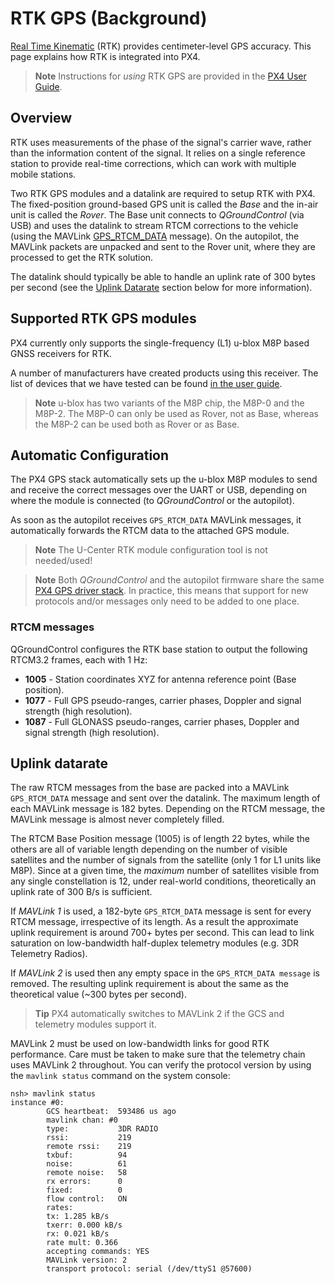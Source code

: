 # RTK GPS (Background)

[Real Time Kinematic](https://en.wikipedia.org/wiki/Real_Time_Kinematic) (RTK) provides centimeter-level GPS accuracy. This page explains how RTK is integrated into PX4.

> **Note** Instructions for *using* RTK GPS are provided in the [PX4 User Guide](https://docs.px4.io/en/advanced_features/rtk-gps.html).

## Overview

RTK uses measurements of the phase of the signal's carrier wave, rather than the information content of the signal. 
It relies on a single reference station to provide real-time corrections, which can work with multiple mobile stations.

Two RTK GPS modules and a datalink are required to setup RTK with PX4. 
The fixed-position ground-based GPS unit is called the *Base* and the in-air unit is called the *Rover*. 
The Base unit connects to *QGroundControl* (via USB) and uses the datalink to stream RTCM corrections to the vehicle (using the MAVLink [GPS_RTCM_DATA](https://mavlink.io/en/messages/common.html#GPS_RTCM_DATA) message). 
On the autopilot, the MAVLink packets are unpacked and sent to the Rover unit, where they are processed to get the RTK solution.

The datalink should typically be able to handle an uplink rate of 300 bytes per second (see the [Uplink Datarate](#uplink-datarate) section below for more information).

## Supported RTK GPS modules

PX4 currently only supports the single-frequency (L1) u-blox M8P based GNSS receivers for RTK.

A number of manufacturers have created products using this receiver.
The list of devices that we have tested can be found [in the user guide](https://docs.px4.io/master/en/gps_compass/rtk_gps.html#supported-rtk-devices).

> **Note** u-blox has two variants of the M8P chip, the M8P-0 and the M8P-2. 
  The M8P-0 can only be used as Rover, not as Base, whereas the M8P-2 can be used both as Rover or as Base.


## Automatic Configuration

The PX4 GPS stack automatically sets up the u-blox M8P modules to send and receive the correct messages over the UART or USB, depending on where the module is connected (to *QGroundControl* or the autopilot). 

As soon as the autopilot receives `GPS_RTCM_DATA` MAVLink messages, it automatically forwards the RTCM data to the attached GPS module.

> **Note** The U-Center RTK module configuration tool is not needed/used!

<span></span>
> **Note** Both *QGroundControl* and the autopilot firmware share the same [PX4 GPS driver stack](https://github.com/PX4/GpsDrivers).
  In practice, this means that support for new protocols and/or messages only need to be added to one place.


### RTCM messages

QGroundControl configures the RTK base station to output the following RTCM3.2 frames, each with 1 Hz:

- **1005** - Station coordinates XYZ for antenna reference point (Base position).
- **1077** - Full GPS pseudo-ranges, carrier phases, Doppler and signal strength (high resolution).
- **1087** - Full GLONASS pseudo-ranges, carrier phases, Doppler and signal strength (high resolution).


## Uplink datarate

The raw RTCM messages from the base are packed into a MAVLink `GPS_RTCM_DATA` message and sent over the datalink. 
The maximum length of each MAVLink message is 182 bytes. Depending on the RTCM message, the MAVLink message is almost never completely filled.

The RTCM Base Position message (1005) is of length 22 bytes, while the others are all of variable length depending on the number of visible satellites and the number of signals from the satellite (only 1 for L1 units like M8P). 
Since at a given time, the _maximum_ number of satellites visible from any single constellation is 12, under real-world conditions, theoretically an uplink rate of 300 B/s is sufficient.

If *MAVLink 1* is used, a 182-byte `GPS_RTCM_DATA` message is sent for every RTCM message, irrespective of its length. 
As a result the approximate uplink requirement is around 700+ bytes per second. 
This can lead to link saturation on low-bandwidth half-duplex telemetry modules (e.g. 3DR Telemetry Radios).

If *MAVLink 2* is used then any empty space in the `GPS_RTCM_DATA message` is removed. 
The resulting uplink requirement is about the same as the theoretical value (~300 bytes per second). 

> **Tip** PX4 automatically switches to MAVLink 2 if the GCS and telemetry modules support it.

MAVLink 2 must be used on low-bandwidth links for good RTK performance. Care must be taken to make sure that the telemetry chain uses MAVLink 2 throughout. 
You can verify the protocol version by using the `mavlink status` command on the system console:

```
nsh> mavlink status
instance #0:
        GCS heartbeat:  593486 us ago
        mavlink chan: #0
        type:           3DR RADIO
        rssi:           219
        remote rssi:    219
        txbuf:          94
        noise:          61
        remote noise:   58
        rx errors:      0
        fixed:          0
        flow control:   ON
        rates:
        tx: 1.285 kB/s
        txerr: 0.000 kB/s
        rx: 0.021 kB/s
        rate mult: 0.366
        accepting commands: YES
        MAVLink version: 2
        transport protocol: serial (/dev/ttyS1 @57600)
```

